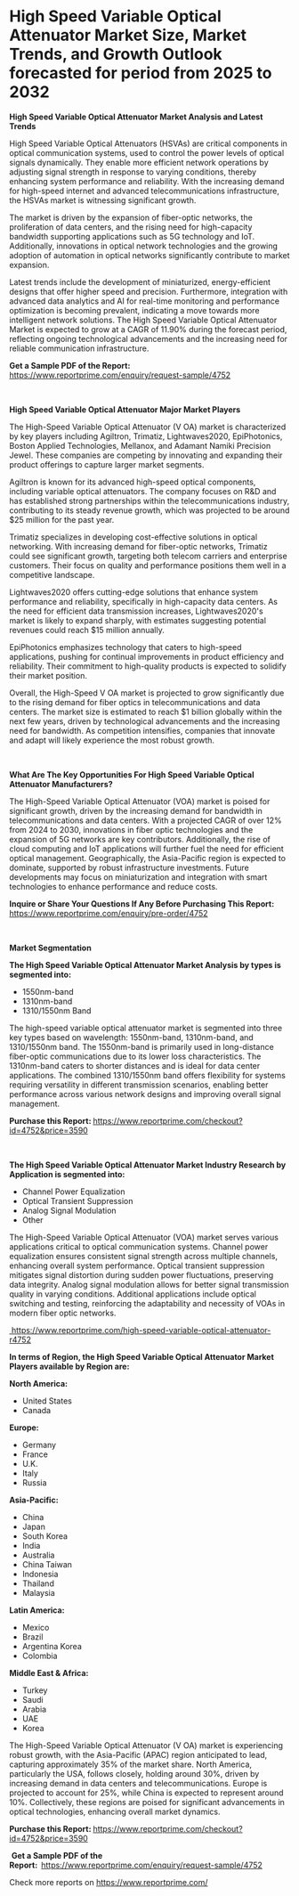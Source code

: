<p><h1>High Speed Variable Optical Attenuator Market Size, Market Trends, and Growth Outlook forecasted for period from 2025 to 2032</h1></p><p><strong>High Speed Variable Optical Attenuator Market Analysis and Latest Trends</strong></p>
<p><p>High Speed Variable Optical Attenuators (HSVAs) are critical components in optical communication systems, used to control the power levels of optical signals dynamically. They enable more efficient network operations by adjusting signal strength in response to varying conditions, thereby enhancing system performance and reliability. With the increasing demand for high-speed internet and advanced telecommunications infrastructure, the HSVAs market is witnessing significant growth.</p><p>The market is driven by the expansion of fiber-optic networks, the proliferation of data centers, and the rising need for high-capacity bandwidth supporting applications such as 5G technology and IoT. Additionally, innovations in optical network technologies and the growing adoption of automation in optical networks significantly contribute to market expansion.</p><p>Latest trends include the development of miniaturized, energy-efficient designs that offer higher speed and precision. Furthermore, integration with advanced data analytics and AI for real-time monitoring and performance optimization is becoming prevalent, indicating a move towards more intelligent network solutions. The High Speed Variable Optical Attenuator Market is expected to grow at a CAGR of 11.90% during the forecast period, reflecting ongoing technological advancements and the increasing need for reliable communication infrastructure.</p></p>
<p><strong>Get a Sample PDF of the Report:&nbsp;</strong> <a href="https://www.reportprime.com/enquiry/request-sample/4752?utm_campaign=3107&utm_medium=2&utm_source=Github&utm_content=ia&utm_term=19032025&utm_id=high-speed-variable-optical-attenuator">https://www.reportprime.com/enquiry/request-sample/4752</a></p>
<p>&nbsp;</p>
<p><strong>High Speed Variable Optical Attenuator Major Market Players</strong></p>
<p><p>The High-Speed Variable Optical Attenuator (V OA) market is characterized by key players including Agiltron, Trimatiz, Lightwaves2020, EpiPhotonics, Boston Applied Technologies, Mellanox, and Adamant Namiki Precision Jewel. These companies are competing by innovating and expanding their product offerings to capture larger market segments.</p><p>Agiltron is known for its advanced high-speed optical components, including variable optical attenuators. The company focuses on R&D and has established strong partnerships within the telecommunications industry, contributing to its steady revenue growth, which was projected to be around $25 million for the past year.</p><p>Trimatiz specializes in developing cost-effective solutions in optical networking. With increasing demand for fiber-optic networks, Trimatiz could see significant growth, targeting both telecom carriers and enterprise customers. Their focus on quality and performance positions them well in a competitive landscape.</p><p>Lightwaves2020 offers cutting-edge solutions that enhance system performance and reliability, specifically in high-capacity data centers. As the need for efficient data transmission increases, Lightwaves2020's market is likely to expand sharply, with estimates suggesting potential revenues could reach $15 million annually.</p><p>EpiPhotonics emphasizes technology that caters to high-speed applications, pushing for continual improvements in product efficiency and reliability. Their commitment to high-quality products is expected to solidify their market position.</p><p>Overall, the High-Speed V OA market is projected to grow significantly due to the rising demand for fiber optics in telecommunications and data centers. The market size is estimated to reach $1 billion globally within the next few years, driven by technological advancements and the increasing need for bandwidth. As competition intensifies, companies that innovate and adapt will likely experience the most robust growth.</p></p>
<p>&nbsp;</p>
<p><strong>What Are The Key Opportunities For High Speed Variable Optical Attenuator Manufacturers?</strong></p>
<p><p>The High-Speed Variable Optical Attenuator (VOA) market is poised for significant growth, driven by the increasing demand for bandwidth in telecommunications and data centers. With a projected CAGR of over 12% from 2024 to 2030, innovations in fiber optic technologies and the expansion of 5G networks are key contributors. Additionally, the rise of cloud computing and IoT applications will further fuel the need for efficient optical management. Geographically, the Asia-Pacific region is expected to dominate, supported by robust infrastructure investments. Future developments may focus on miniaturization and integration with smart technologies to enhance performance and reduce costs.</p></p>
<p><strong>Inquire or Share Your Questions If Any Before Purchasing This Report:</strong> <a href="https://www.reportprime.com/enquiry/pre-order/4752?utm_campaign=3107&utm_medium=2&utm_source=Github&utm_content=ia&utm_term=19032025&utm_id=high-speed-variable-optical-attenuator">https://www.reportprime.com/enquiry/pre-order/4752</a></p>
<p>&nbsp;</p>
<p><strong>Market Segmentation</strong></p>
<p><strong>The High Speed Variable Optical Attenuator Market Analysis by types is segmented into:</strong></p>
<p><ul><li>1550nm-band</li><li>1310nm-band</li><li>1310/1550nm Band</li></ul></p>
<p><p>The high-speed variable optical attenuator market is segmented into three key types based on wavelength: 1550nm-band, 1310nm-band, and 1310/1550nm band. The 1550nm-band is primarily used in long-distance fiber-optic communications due to its lower loss characteristics. The 1310nm-band caters to shorter distances and is ideal for data center applications. The combined 1310/1550nm band offers flexibility for systems requiring versatility in different transmission scenarios, enabling better performance across various network designs and improving overall signal management.</p></p>
<p><strong>Purchase this Report:&nbsp;</strong><a href="https://www.reportprime.com/checkout?id=4752&price=3590&utm_campaign=3107&utm_medium=2&utm_source=Github&utm_content=ia&utm_term=19032025&utm_id=high-speed-variable-optical-attenuator">https://www.reportprime.com/checkout?id=4752&price=3590</a></p>
<p>&nbsp;</p>
<p><strong>The High Speed Variable Optical Attenuator Market Industry Research by Application is segmented into:</strong></p>
<p><ul><li>Channel Power Equalization</li><li>Optical Transient Suppression</li><li>Analog Signal Modulation</li><li>Other</li></ul></p>
<p><p>The High-Speed Variable Optical Attenuator (VOA) market serves various applications critical to optical communication systems. Channel power equalization ensures consistent signal strength across multiple channels, enhancing overall system performance. Optical transient suppression mitigates signal distortion during sudden power fluctuations, preserving data integrity. Analog signal modulation allows for better signal transmission quality in varying conditions. Additional applications include optical switching and testing, reinforcing the adaptability and necessity of VOAs in modern fiber optic networks.</p></p>
<p><a href="https://www.reportprime.com/high-speed-variable-optical-attenuator-r4752?utm_campaign=3107&utm_medium=2&utm_source=Github&utm_content=ia&utm_term=19032025&utm_id=high-speed-variable-optical-attenuator">&nbsp;https://www.reportprime.com/high-speed-variable-optical-attenuator-r4752</a></p>
<p><strong>In terms of Region, the High Speed Variable Optical Attenuator Market Players available by Region are:</strong></p>
<p>
    <p> <strong> North America: </strong>
        <ul>
            <li>United States</li>
            <li>Canada</li>
        </ul>
        </p> 
    <p> <strong> Europe: </strong>
        <ul>
            <li>Germany</li>
            <li>France</li>
            <li>U.K.</li>
            <li>Italy</li>
            <li>Russia</li>
        </ul>
        </p> 
    <p> <strong> Asia-Pacific: </strong>
        <ul>
            <li>China</li>
            <li>Japan</li>
            <li>South Korea</li>
            <li>India</li>
            <li>Australia</li>
            <li>China Taiwan</li>
            <li>Indonesia</li>
            <li>Thailand</li>
            <li>Malaysia</li>
        </ul>
        </p> 
    <p> <strong> Latin America: </strong>
        <ul>
            <li>Mexico</li>
            <li>Brazil</li>
            <li>Argentina Korea</li>
            <li>Colombia</li>
        </ul>
        </p> 
    <p> <strong> Middle East & Africa: </strong>
        <ul>
            <li>Turkey</li>
            <li>Saudi</li>
            <li>Arabia</li>
            <li>UAE</li>
            <li>Korea</li>
        </ul>
    </p>
    </p>
<p><p>The High-Speed Variable Optical Attenuator (V OA) market is experiencing robust growth, with the Asia-Pacific (APAC) region anticipated to lead, capturing approximately 35% of the market share. North America, particularly the USA, follows closely, holding around 30%, driven by increasing demand in data centers and telecommunications. Europe is projected to account for 25%, while China is expected to represent around 10%. Collectively, these regions are poised for significant advancements in optical technologies, enhancing overall market dynamics.</p></p>
<p><strong>Purchase this Report: </strong><a href="https://www.reportprime.com/checkout?id=4752&price=3590&utm_campaign=3107&utm_medium=2&utm_source=Github&utm_content=ia&utm_term=19032025&utm_id=high-speed-variable-optical-attenuator">https://www.reportprime.com/checkout?id=4752&price=3590</a></p>
<p>&nbsp;<strong>Get a Sample PDF of the Report:&nbsp;&nbsp;</strong><a href="https://www.reportprime.com/enquiry/request-sample/4752?utm_campaign=3107&utm_medium=2&utm_source=Github&utm_content=ia&utm_term=19032025&utm_id=high-speed-variable-optical-attenuator">https://www.reportprime.com/enquiry/request-sample/4752</a></p>
<p><strong></strong></p>
<p>Check more reports on <a href="https://www.reportprime.com/?utm_campaign=3107&utm_medium=2&utm_source=Github&utm_content=ia&utm_term=19032025&utm_id=high-speed-variable-optical-attenuator">https://www.reportprime.com/</a></p>